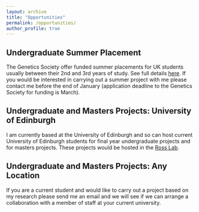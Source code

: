 ```yaml
---
layout: archive
title: "Opportunities"
permalink: /opportunities/
author_profile: true
---
```


<h2>Undergraduate Summer Placement</h2>

The Genetics Society offer funded summer placements for UK students usually between their 2nd and 3rd years of study. See full details [here](https://genetics.org.uk/grants/summer-studentships/). If you would be interested in carrying out a summer project with me please contact me before the end of January (application deadline to the Genetics Society for funding is March).

<h2>Undergraduate and Masters Projects: University of Edinburgh</h2>

I am currently based at the University of Edinburgh and so can host current University of Edinburgh students for final year undergraduate projects and for masters projects. These projects would be hosted in the [Ross Lab](https://laurarossedinburgh.weebly.com).

<h2>Undergraduate and Masters Projects: Any Location</h2>

If you are a current student and would like to carry out a project based on my research please send me an email and we will see if we can arrange a collaboration with a member of staff at your current university.

